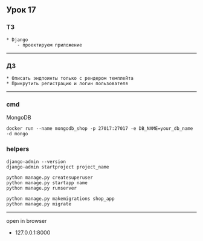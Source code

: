 ## Урок 17

### ТЗ

    * Django
        - проектируем приложение

---

### ДЗ

    * Описать эндпоинты только с рендером темплейта
    * Прикрутить регистрацию и логин пользователя

---

### cmd

MongoDB

    docker run --name mongodb_shop -p 27017:27017 -e DB_NAME=your_db_name -d mongo

### helpers
    django-admin --version
    django-admin startproject project_name
    
    python manage.py createsuperuser
    python manage.py startapp name
    python manage.py runserver

    python manage.py makemigrations shop_app
    python manage.py migrate

---

open in browser
- 127.0.0.1:8000
